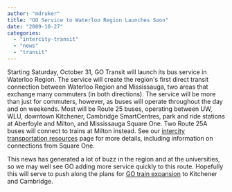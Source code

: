 ```yaml
---
author: "mdruker"
title: "GO Service to Waterloo Region Launches Soon"
date: "2009-10-27"
categories: 
  - "intercity-transit"
  - "news"
  - "transit"
---
```


Starting Saturday, October 31, GO Transit will launch its bus service in Waterloo Region. The service will create the region's first direct transit connection between Waterloo Region and Mississauga, two areas that exchange many commuters (in both directions). The service will be more than just for commuters, however, as buses will operate throughout the day and on weekends. Most will be Route 25 buses, operating between UW, WLU, downtown Kitchener, Cambridge SmartCentres, park and ride stations at Aberfoyle and Milton, and Mississauga Square One. Two Route 25A buses will connect to trains at Milton instead. See our [intercity transportation resources](https://tritag.ca/resources_intercity.php) page for more details, including information on connections from Square One.

This news has generated a lot of buzz in the region and at the universities, so we may well see GO adding more service quickly to this route. Hopefully this will serve to push along the plans for [GO train expansion](https://tritag.ca/initiatives_intercity_go.php) to Kitchener and Cambridge.

